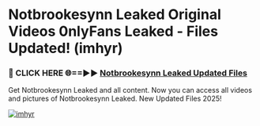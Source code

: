 # Notbrookesynn Leaked Original Videos 0nlyFans Leaked - Files Updated! (imhyr)

<h3>🔴 CLICK HERE 🌐==►► <a href="https://tinyurl.com/ehrbuxhb" rel="nofollow">Notbrookesynn Leaked Updated Files</a></h3>

Get Notbrookesynn Leaked and all content. Now you can access all videos and pictures of Notbrookesynn Leaked. New Updated Files 2025!

[![imhyr](https://i.imgur.com/lVYEuWS.gif)](https://tinyurl.com/ehrbuxhb)
